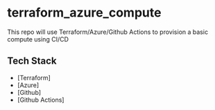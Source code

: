 # terraform_azure_compute

This repo will use Terraform/Azure/Github Actions to provision a basic compute using CI/CD

## Tech Stack
* [Terraform]
* [Azure]
* [Github]
* [Github Actions]


